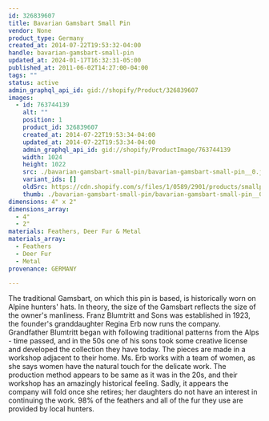 ```yaml
---
id: 326839607
title: Bavarian Gamsbart Small Pin
vendor: None
product_type: Germany
created_at: 2014-07-22T19:53:32-04:00
handle: bavarian-gamsbart-small-pin
updated_at: 2024-01-17T16:32:31-05:00
published_at: 2011-06-02T14:27:00-04:00
tags: ""
status: active
admin_graphql_api_id: gid://shopify/Product/326839607
images:
  - id: 763744139
    alt: ""
    position: 1
    product_id: 326839607
    created_at: 2014-07-22T19:53:34-04:00
    updated_at: 2014-07-22T19:53:34-04:00
    admin_graphql_api_id: gid://shopify/ProductImage/763744139
    width: 1024
    height: 1022
    src: ./bavarian-gamsbart-small-pin/bavarian-gamsbart-small-pin__0.jpg
    variant_ids: []
    oldSrc: https://cdn.shopify.com/s/files/1/0589/2901/products/smallpin.jpeg?v=1406073214
    thumb: ./bavarian-gamsbart-small-pin/bavarian-gamsbart-small-pin__0-thumb.jpg
dimensions: 4" x 2"
dimensions_array:
  - 4"
  - 2"
materials: Feathers, Deer Fur & Metal
materials_array:
  - Feathers
  - Deer Fur
  - Metal
provenance: GERMANY

---
```


The traditional Gamsbart, on which this pin is based, is historically worn on Alpine hunters' hats. In theory, the size of the Gamsbart reflects the size of the owner's manliness. Franz Blumtritt and Sons was established in 1923, the founder's granddaughter Regina Erb now runs the company. Grandfather Blumtritt began with following traditional patterns from the Alps - time passed, and in the 50s one of his sons took some creative license and developed the collection they have today. The pieces are made in a workshop adjacent to their home. Ms. Erb works with a team of women, as she says women have the natural touch for the delicate work. The production method appears to be same as it was in the 20s, and their workshop has an amazingly historical feeling. Sadly, it appears the company will fold once she retires; her daughters do not have an interest in continuing the work. 98% of the feathers and all of the fur they use are provided by local hunters.